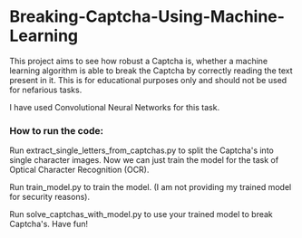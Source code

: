 # Breaking-Captcha-Using-Machine-Learning

This project aims to see how robust a Captcha is, whether a machine learning algorithm is able to break the Captcha by correctly reading the text present in it. This is for educational purposes only and should not be used for nefarious tasks.

I have used Convolutional Neural Networks for this task.

### How to run the code:

Run extract_single_letters_from_captchas.py to split the Captcha's into single character images. Now we can just train the model for the task of Optical Character Recognition (OCR).

Run train_model.py to train the model. (I am not providing my trained model for security reasons).

Run solve_captchas_with_model.py to use your trained model to break Captcha's. Have fun!
